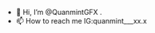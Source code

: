 - 👋 Hi, I’m @QuanmintGFX
.
- 📫 How to reach me IG:quanmint___xx.x

<!---
QuanmintGFX/QuanmintGFX is a ✨ special ✨ repository because its `README.md` (this file) appears on your GitHub profile.
You can click the Preview link to take a look at your changes.
--->
